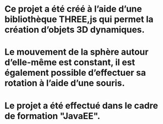 # Ce projet a été créé à l’aide d’une bibliothèque THREE,js qui permet la création d’objets 3D dynamiques.
# Le mouvement de la sphère autour d’elle-même est constant, il est également possible d’effectuer sa rotation à l’aide d’une souris.
# Le projet a été effectué dans le cadre de formation "JavaEE".